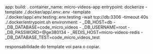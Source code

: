 app:
        build: .
        container_name: micro-videos-app
        entrypoint: dockerize -template ./.docker/app/.env:.env -template ./.docker/app/.env.testing:.env.testing -wait tcp://db:3306 -timeout 40s ./.docker/entrypoint.sh
        environment:
            - _DB_HOST=db
            - _DB_DATABASE=code_micro_videos
            - _DB_USERNAME=root
            - _DB_PASSWORD=@ge380134
            - _REDIS_HOST=micro-videos-redis
            - _DB_DATABASE_TEST=code_micro_videos_test
            
responsabilidade do template voi para o copiar.